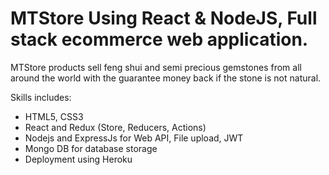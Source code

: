 # MTStore Using React & NodeJS, Full stack ecommerce web application.

MTStore products sell feng shui and semi precious gemstones from all around the world with the guarantee money back if the stone is not natural.

Skills includes:
- HTML5, CSS3
- React and Redux (Store, Reducers, Actions)
- Nodejs and ExpressJs for Web API, File upload, JWT
- Mongo DB for database storage
- Deployment using Heroku
